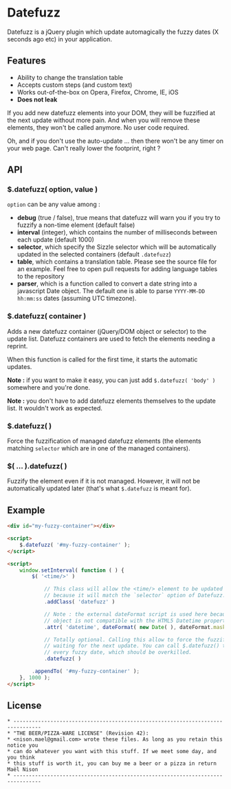 # Datefuzz

Datefuzz is a jQuery plugin which update automagically the fuzzy dates (X seconds ago etc) in your application.

## Features

* Ability to change the translation table
* Accepts custom steps (and custom text)
* Works out-of-the-box on Opera, Firefox, Chrome, IE, iOS
* **Does not leak**

If you add new datefuzz elements into your DOM, they will be fuzzified at the next update without more pain. And when you will remove these elements, they won't be called anymore. No user code required.

Oh, and if you don't use the auto-update ... then there won't be any timer on your web page. Can't really lower the footprint, right ?

## API

### $.datefuzz( option, value )
`option` can be any value among :

* **debug** (true / false), true means that datefuzz will warn you if you try to fuzzify a non-time element (default false)
* **interval** (integer), which contains the number of milliseconds between each update (default 1000)
* **selector**, which specify the Sizzle selector which will be automatically updated in the selected containers (default `.datefuzz`)
* **table**, which contains a translation table. Please see the source file for an example. Feel free to open pull requests for adding language tables to the repository
* **parser**, which is a function called to convert a date string into a javascript Date object. The default one is able to parse `YYYY-MM-DD hh:mm:ss` dates (assuming UTC timezone).

### $.datefuzz( container )
Adds a new datefuzz container (jQuery/DOM object or selector) to the update list. Datefuzz containers are used to fetch the elements needing a reprint.

When this function is called for the first time, it starts the automatic updates.

**Note :** if you want to make it easy, you can just add `$.datefuzz( 'body' )` somewhere and you're done.

**Note :** you don't have to add datefuzz elements themselves to the update list. It wouldn't work as expected.

### $.datefuzz( )
Force the fuzzification of managed datefuzz elements (the elements matching `selector` which are in one of the managed containers).

### $( ... ).datefuzz( )
Fuzzify the element even if it is not managed. However, it will not be automatically updated later (that's what `$.datefuzz` is meant for).

## Example

```html
<div id="my-fuzzy-container"></div>

<script>
    $.datefuzz( '#my-fuzzy-container' );
</script>

<script>
    window.setInterval( function ( ) {
        $( '<time/>' )

            // This class will allow the <time/> element to be updated automatically
            // because it will match the `selector` option of Datefuzz.
            .addClass( 'datefuzz' )

            // Note : the external dateFormat script is used here because javascript's Date
            // object is not compatible with the HTML5 Datetime property. What a shame :(
            .attr( 'datetime', dateFormat( new Date( ), dateFormat.masks.isoUtcDateTime ) )

            // Totally optional. Calling this allow to force the fuzzification rather than
            // waiting for the next update. You can call $.datefuzz() too, but it will update
            // every fuzzy date, which should be overkilled.
            .datefuzz( )

        .appendTo( '#my-fuzzy-container' );
    }, 1000 );
</script>
```

## License

    * -------------------------------------------------------------------------------
    * "THE BEER/PIZZA-WARE LICENSE" (Revision 42):
    * <nison.mael@gmail.com> wrote these files. As long as you retain this notice you
    * can do whatever you want with this stuff. If we meet some day, and you think
    * this stuff is worth it, you can buy me a beer or a pizza in return Maël Nison
    * -------------------------------------------------------------------------------
